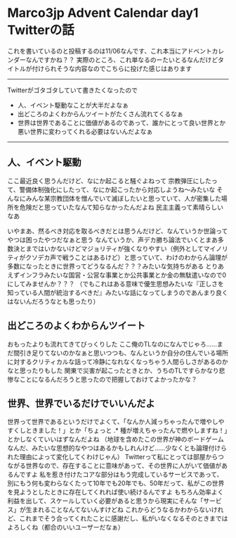 # Marco3jp Advent Calendar day1 Twitterの話

これを書いているのと投稿するのは11/06なんです、これ本当にアドベントカレンダーなんですかね？？
実際のところ、これ単なるのーたいとるなんだけどタイトルが付けられそうな内容なのでこちらに投げた感じはあります

---

Twitterがゴタゴタしていて書きたくなったので

- 人、イベント駆動なことが大半だよなぁ
- 出どころのよくわからんツイートがたくさん流れてくるなぁ
- 世界は世界であることに価値があるのであって、誰かにとって良い世界とか悪い世界に変わってくれる必要はないんだよなぁ

---

## 人、イベント駆動
ここ最近良く思うんだけど、なにか起こると騒ぐよねって
宗教弾圧にしたって、警備体制強化にしたって、なにか起こったから対応しようね～みたいな
そんなにみんな某宗教団体を憎んでいて滅ぼしたいと思っていて、人が密集した場所を危険だと思っていたなんて知らなかったんだよね
民主主義って素晴らしいなあ

いやまあ、然るべき対応を取るべきだとは思うんだけど、なんていうか世論ってやつは困ったやつだなぁと思う
なんていうか、声デカ勝ち論法でいくとまあ多数決とまではいかないけどマジョリティが強くなりやすい（例外としてマイノリティがクソデカ声で戦うことはあるけど）と思っていて、わけのわからん論理が多数になったときに世界ってどうなるんだ？？？みたいな気持ちがある
とりあえずインフラみたいな国営・公営な事業とか公共事業とか金の無駄遣いなので0にしてみませんか？？？
（でもこれはある意味で優生思想みたいな『正しさを知っている人間が統治するべきだ』みたいな話になってしまうのであんまり良くはないんだろうなとも思ったり）

## 出どころのよくわからんツイート
おもったよりも流れてきてびっくりした
ここ俺のTLなのになんでじゃろ……まだ間引き足りてないのかなぁと思いつつも、なんというか自分の住んでいる場所に対するクリティカルな話って冷静になれなくなっちゃう人間らしさがあるのかなと思ったりもした
関東で災害が起こったときとか、うちのTLですらかなり悲惨なことになるんだろうと思ったので把握しておけてよかったかな？

## 世界、世界でいるだけでいいんだよ
世界って世界であるというだけでよくて、「なんか人減っちゃったんで増やしやすくしときました！」とか「ちょっと .* 種が増えちゃったんで燃やしますね！」とかしなくていいはずなんだよね
（地球を含めたこの世界が神のボードゲームなんだ、みたいな思想的なやつはあるかもしれんけど……少なくとも論理付けられた理由によって変化してくわけじゃん）
Twitterって私にとっては部屋からつながる世界なので、存在することに意味があって、その世界に人がいて価値があるんですよ
私を惹き付けたコアな部分はもう完成しているサービスであって、別にもう何も変わらなくたって10年でも20年でも、50年だって、私がこの世界を見ようとしたときに存在してくれれば使い続けるんですよ
もちろん効率よく利益を出して、スケールしていく必要があると思うから現実にそんな「サービス」が生まれることなんてないんすけどね
これからどうなるかわからないけれど、これまでそう合ってくれたことに感謝だし、私がいなくなるそのときまではよろしくね（都合のいいユーザーだなぁ）

